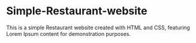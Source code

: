 # Simple-Restaurant-website
This is a simple Restaurant website created with HTML and CSS, featuring Lorem Ipsum content for demonstration purposes.
